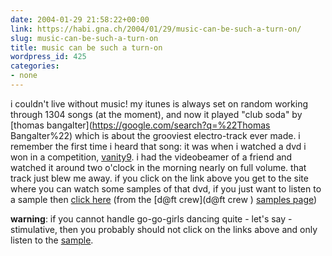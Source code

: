 ```yaml
---
date: 2004-01-29 21:58:22+00:00
link: https://habi.gna.ch/2004/01/29/music-can-be-such-a-turn-on/
slug: music-can-be-such-a-turn-on
title: music can be such a turn-on
wordpress_id: 425
categories:
- none
---
```


i couldn't live without music!
my itunes is always set on random working through 1304 songs (at the moment), and now it played "club soda" by [thomas bangalter](https://google.com/search?q=%22Thomas Bangalter%22)  which is about the grooviest electro-track ever made.
i remember the first time i heard that song: it was when i watched a dvd i won in a competition, [vanity9](http://www.labels.tm.fr/fr/artiste.asp?artiste=VA081). i had the videobeamer of a friend and watched it around two o'clock in the morning nearly on full volume. that track just blew me away.
if you click on the link above you get to the site where you can watch some samples of that dvd, if you just want to listen to a sample then [click here](http://datraxer.free.fr/daftcrew/extraits/roule306a1.mp3) (from the [d@ft crew](d@ft crew ) [samples page](http://datraxer.free.fr/daftcrew/samples/))

**warning**: if you cannot handle go-go-girls dancing quite - let's say - stimulative, then you probably should not click on the links above and only listen to the [sample](http://datraxer.free.fr/daftcrew/extraits/roule306a1.mp3).
